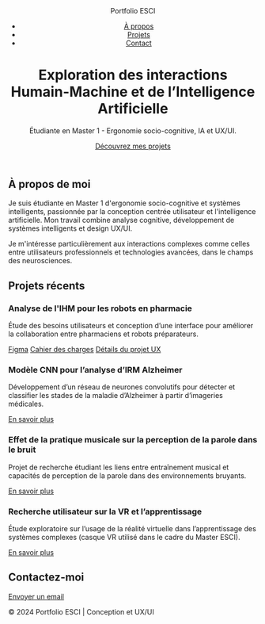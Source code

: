 <!DOCTYPE html>
<html lang="fr">
<head>
    <meta charset="UTF-8">
    <meta name="viewport" content="width=device-width, initial-scale=1.0">
    <meta name="description" content="Portfolio Master ESCI - Ergonomie, IA, et UX/UI">
    <link rel="stylesheet" href="style.css">
    <link href="https://fonts.googleapis.com/css2?family=Roboto:wght@400;700&display=swap" rel="stylesheet">
</head>
<body>
    <header>
        <nav>
            <div class="logo">Portfolio ESCI</div>
            <ul>
                <li><a href="#about">À propos</a></li>
                <li><a href="#projects">Projets</a></li>
                <li><a href="#contact">Contact</a></li>
            </ul>
        </nav>
        <div class="hero">
            <h1>Exploration des interactions Humain-Machine et de l’Intelligence Artificielle</h1>
            <p>Étudiante en Master 1 - Ergonomie socio-cognitive, IA et UX/UI.</p>
            <a href="#projects" class="btn-primary">Découvrez mes projets</a>
        </div>
    </header>
    <main>
        <section id="about">
            <div class="container">
                <h2>À propos de moi</h2>
                <p>
                    Je suis étudiante en Master 1 d'ergonomie socio-cognitive et systèmes intelligents, passionnée par la conception centrée utilisateur et l'intelligence artificielle. Mon travail combine analyse cognitive, développement de systèmes intelligents et design UX/UI.
                </p>
                <p>
                    Je m'intéresse particulièrement aux interactions complexes comme celles entre utilisateurs professionnels et technologies avancées, dans le champs des neurosciences.
                </p>
            </div>
        </section>
        <section id="projects">
            <div class="container">
                <h2>Projets récents</h2>
                <div class="project-grid">
                    <div class="project-card">
                        <h3>Analyse de l'IHM pour les robots en pharmacie</h3>
                        <p>
                            Étude des besoins utilisateurs et conception d’une interface pour améliorer la collaboration entre pharmaciens et robots préparateurs.
                        </p>
                        <a href="https://www.figma.com/design/v1LVLaDGnx6lKTbqrjXkdu/IHM-Pharmacie?node-id=0-1&m=dev&t=XxqisdkceLboDoJI-1" target="_blank">Figma</a>
                        <a href="Cahier des charges.pdf" target="_blank">Cahier des charges</a>
                        <a href="Détail du projet UX _ Interface Homme-Machine entre Pharmaciens et Robots.pdf" target="_blank">Détails du projet UX</a>
                    </div>
                    <div class="project-card">
                        <h3>Modèle CNN pour l’analyse d’IRM Alzheimer</h3>
                        <p>
                            Développement d’un réseau de neurones convolutifs pour détecter et classifier les stades de la maladie d’Alzheimer à partir d’imageries médicales.
                        </p>
                        <a href="tresboncnnentrainé.py" target="_blank">En savoir plus</a>
                    </div>
                    <div class="project-card">
                        <h3>Effet de la pratique musicale sur la perception de la parole dans le bruit</h3>
                        <p>
                            Projet de recherche étudiant les liens entre entraînement musical et capacités de perception de la parole dans des environnements bruyants.
                        </p>
                        <a href="#" target="_blank">En savoir plus</a>
                    </div>
                    <div class="project-card">
                        <h3>Recherche utilisateur sur la VR et l’apprentissage</h3>
                        <p>
                            Étude exploratoire sur l’usage de la réalité virtuelle dans l’apprentissage des systèmes complexes (casque VR utilisé dans le cadre du Master ESCI).
                        </p>
                        <a href="#" target="_blank">En savoir plus</a>
                    </div>
                </div>
            </div>
        </section>
        <section id="contact">
            <div class="container">
                <h2>Contactez-moi</h2>
                <p>
                </p>
                <a href="mailto:votre.email@example.com" class="btn-secondary">Envoyer un email</a>
            </div>
        </section>
    </main>
    <footer>
        <div class="container">
            <p>&copy; 2024 Portfolio ESCI | Conception et UX/UI</p>
        </div>
    </footer>
</body>
</html>
